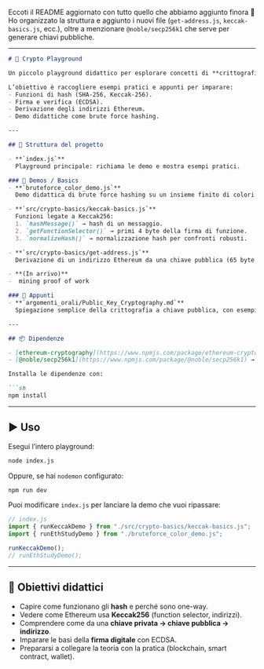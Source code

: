 Eccoti il README aggiornato con tutto quello che abbiamo aggiunto finora 🚀
Ho organizzato la struttura e aggiunto i nuovi file (`get-address.js`, `keccak-basics.js`, ecc.), oltre a menzionare `@noble/secp256k1` che serve per generare chiavi pubbliche.

---

````markdown
# 🔐 Crypto Playground

Un piccolo playground didattico per esplorare concetti di **crittografia** legati a **Ethereum** e alla **blockchain**, usando JavaScript e le librerie [`ethereum-cryptography`](https://github.com/ethereumjs/ethereum-cryptography) e [`@noble/secp256k1`](https://github.com/paulmillr/noble-secp256k1).

L’obiettivo è raccogliere esempi pratici e appunti per imparare:
- Funzioni di hash (SHA-256, Keccak-256).
- Firma e verifica (ECDSA).
- Derivazione degli indirizzi Ethereum.
- Demo didattiche come brute force hashing.

---

## 📂 Struttura del progetto

- **`index.js`**  
  Playground principale: richiama le demo e mostra esempi pratici.

### 🔑 Demos / Basics
- **`bruteforce_color_demo.js`**  
  Demo didattica di brute force hashing su un insieme finito di colori (SHA-256).

- **`src/crypto-basics/keccak-basics.js`**  
  Funzioni legate a Keccak256:  
  1. `hashMessage()` → hash di un messaggio.  
  2. `getFunctionSelector()` → primi 4 byte della firma di funzione.  
  3. `normalizeHash()` → normalizzazione hash per confronti robusti.  

- **`src/crypto-basics/get-address.js`**  
  Derivazione di un indirizzo Ethereum da una chiave pubblica (65 byte uncompressed).  

- **(In arrivo)**  
-  mining proof of work

### 📝 Appunti
- **`argomenti_orali/Public_Key_Cryptography.md`**  
  Spiegazione semplice della crittografia a chiave pubblica, con esempi e analogie.  

---

## 📦 Dipendenze

- [ethereum-cryptography](https://www.npmjs.com/package/ethereum-cryptography) → funzioni di hash, utilità bytes/hex, random.  
- [@noble/secp256k1](https://www.npmjs.com/package/@noble/secp256k1) → curve ellittiche, chiavi pubbliche/firmare/verificare.  

Installa le dipendenze con:

```sh
npm install
````

---

## ▶️ Uso

Esegui l’intero playground:

```sh
node index.js
```

Oppure, se hai `nodemon` configurato:

```sh
npm run dev
```

Puoi modificare `index.js` per lanciare la demo che vuoi ripassare:

```js
// index.js
import { runKeccakDemo } from "./src/crypto-basics/keccak-basics.js";
import { runEthStudyDemo } from "./bruteforce_color_demo.js";

runKeccakDemo();
// runEthStudyDemo();
```

---

## 🎯 Obiettivi didattici

* Capire come funzionano gli **hash** e perché sono one-way.
* Vedere come Ethereum usa **Keccak256** (function selector, indirizzi).
* Comprendere come da una **chiave privata → chiave pubblica → indirizzo**.
* Imparare le basi della **firma digitale** con ECDSA.
* Prepararsi a collegare la teoria con la pratica (blockchain, smart contract, wallet).



